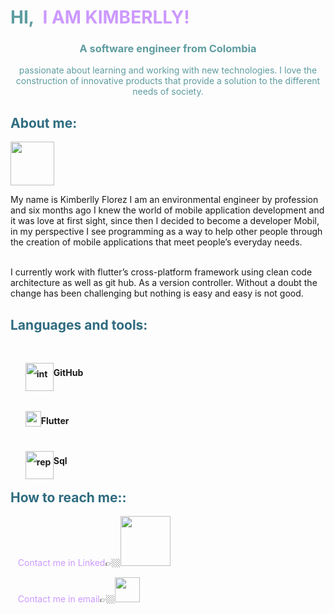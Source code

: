 <h1 style="color: #5e9ca0;">HI,&nbsp; <span style="color: #cc99ff;">I AM KIMBERLLY!</span></h1>
<h3 dir="auto" align="center"><span style="color: #5e9ca0;">A software engineer from Colombia</span></h3>
<p style="text-align: center;"><span style="color: #5e9ca0;">passionate about learning and working with new technologies. I love the construction of innovative products that provide a solution to the different needs of society. </span></p>
<h2 style="color: #2e6c80;">About me:</h2>
<p><img src="https://media.giphy.com/media/VgCDAzcKvsR6OM0uWg/giphy.gif" width="70" /></p>
<p>My name is Kimberlly Florez I am an environmental engineer by profession and six months ago I knew the world of mobile application development and it was love at first sight, since then I decided to become a developer Mobil, in my perspective I see programming as a way to help other people through the creation of mobile applications that meet people&rsquo;s everyday needs.</p>
<p><br />I currently work with flutter&rsquo;s cross-platform framework using clean code architecture as well as git hub. As a version controller. Without a doubt the change has been challenging but nothing is easy and easy is not good.</p>
<h2 style="color: #2e6c80;">Languages and tools:</h2>
<p>&nbsp;</p>
<ol style="list-style: none; font-size: 14px; line-height: 32px; font-weight: bold;">
<li style="clear: both;"><img style="float: left;" src="https://foundations.projectpythia.org/_images/GitHub-logo.png" alt="interactive connection" width="45" />GitHub</li>
<li style="clear: both;">&nbsp;</li>
<li style="clear: both;"><img style="float: left;" src="https://storage.googleapis.com/cms-storage-bucket/0dbfcc7a59cd1cf16282.png" alt="html cleaner" width="25" /> Flutter</li>
<li style="clear: both;">&nbsp;</li>
<li style="clear: both;"><img style="float: left;" src="https://mpng.subpng.com/20190328/epg/kisspng-microsoft-azure-sql-database-microsoft-sql-server-sql-introduction-5c9d94111ab135.6826215415538309291093.jpg" alt="replace text" width="45" />Sql</li>
</ol>
<h2 style="color: #2e6c80;">How to reach me::</h2>
<p>&nbsp; &nbsp;<span style="color: #cc99ff;">Contact me in Linked</span>👉🏼<a href="https://www.linkedin.com/in/kimberlly-cathalina-florez-sanchez-3ab8041b8/" rel="nofollow"><img src="https://brand.linkedin.com/content/dam/me/business/en-us/amp/brand-site/v2/bg/LI-Logo.svg.original.svg" width="80" /></a></p>
<p>&nbsp; &nbsp;<span style="color: #cc99ff;">Contact me in email</span>👉🏼<a href="https://mail.google.com/mail/u/0/#inbox?compose=CllgCJvnrVcmzFfbRlnmTwsldhmmkpdLWCWgsRLqVGlJrHMVsbCVJNLsNLxHlMfsQfJsVHvBllB" rel="nofollow"><img src="https://logodownload.org/wp-content/uploads/2018/03/gmail-logo-4-1.png" width="40" /></a></p>
<p>&nbsp;</p>
<p><strong>&nbsp;</strong></p>
